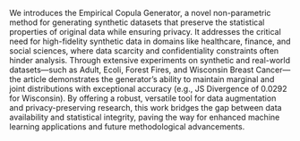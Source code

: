 We introduces the Empirical Copula Generator, a novel non-parametric method for generating synthetic datasets that preserve the statistical properties of original data while ensuring privacy. It addresses the critical need for high-fidelity synthetic data in domains like healthcare, finance, and social sciences, where data scarcity and confidentiality constraints often hinder analysis. Through extensive experiments on synthetic and real-world datasets—such as Adult, Ecoli, Forest Fires, and Wisconsin Breast Cancer—the article demonstrates the generator’s ability to maintain marginal and joint distributions with exceptional accuracy (e.g., JS Divergence of 0.0292 for Wisconsin). By offering a robust, versatile tool for data augmentation and privacy-preserving research, this work bridges the gap between data availability and statistical integrity, paving the way for enhanced machine learning applications and future methodological advancements.
